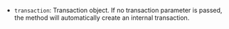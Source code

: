 - `transaction`: Transaction object. If no transaction parameter is passed, the method will automatically create an internal transaction.